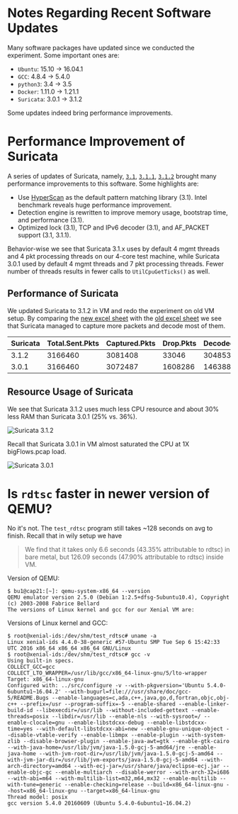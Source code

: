 Notes Regarding Recent Software Updates
=======================================

Many software packages have updated since we conducted the experiment. Some important ones are:

 * `Ubuntu`: 15.10 -> 16.04.1
 * `GCC`: 4.8.4 -> 5.4.0
 * `python3`: 3.4 -> 3.5
 * `Docker`: 1.11.0 -> 1.21.1
 * `Suricata`: 3.0.1 -> 3.1.2

Some updates indeed bring performance improvements.

# Performance Improvement of Suricata

A series of updates of Suricata, namely, [`3.1`](https://suricata-ids.org/2016/06/20/suricata-3-1-released/), [`3.1.1`](https://suricata-ids.org/2016/07/13/suricata-3-1-1-released/), [`3.1.2`](https://suricata-ids.org/2016/09/07/suricata-3-1-2-released/) brought many performance improvements to this software. Some highlights are:

* Use [HyperScan](http://www.intel.com/content/dam/www/public/us/en/documents/solution-briefs/hyperscan-suricata-solution-brief.pdf) as the default pattern matching library (3.1). Intel benchmark reveals huge performance improvement.
* Detection engine is rewritten to improve memory usage, bootstrap time, and performance (3.1).
* Optimized lock (3.1), TCP and IPv6 decoder (3.1), and AF_PACKET support (3.1, 3.1.1).

Behavior-wise we see that Suricata 3.1.x uses by default 4 mgmt threads and 4 pkt processing threads on our 4-core test machine, while Suricata 3.0.1 used by default 4 mgmt threads and 7 pkt processing threads. Fewer number of threads results in fewer calls to `UtilCpuGetTicks()` as well.

## Performance of Suricata

We updated Suricata to 3.1.2 in VM and redo the experiment on old VM setup. By comparing the [new excel sheet](https://github.com/xybu/cs590-nfv/blob/master/data/suricata_v312/vm%2CbigFlows.pcap%2C4%2Cem2%2Cenp34s0%2C1%2C2g%2C4%2C0-3%2C5%2Csuricata-vm%2Cdhcp%2Ceth1%2C1%2Ceve.xlsx) with the [old excel sheet](https://github.com/xybu/cs590-nfv/blob/master/experiments/suricata/data/vm%2CbigFlows.pcap%2C4%2Cem2%2Cenp34s0%2C4%2C1536m%2C4%2C0-3%2C5%2Csuricata-vm%2Cdhcp%2Ceth1%2C1%2Ceve.xlsx) we see that Suricata managed to capture more packets and decode most of them.

| Suricata | Total.Sent.Pkts | Captured.Pkts | Drop.Pkts | Decoded.Pkts | Decoded.KB |
|----------|-----------------|---------------|-----------|--------------|------------|
|   3.1.2  |   3166460       |    3081408    |   33046   |    3048538   | 1331173.01 |
|   3.0.1  |   3166460       |    3072487    |  1608286  |    1463885   | 551995.78  |

## Resource Usage of Suricata

We see that Suricata 3.1.2 uses much less CPU resource and about 30% less RAM than Suricata 3.0.1 (25% vs. 36%).

![Suricata 3.1.2](https://rawgithub.com/xybu/cs590-nfv/master/data/suricata312_vm_4x_cpu_ram.svg)

Recall that Suricata 3.0.1 in VM almost saturated the CPU at 1X bigFlows.pcap load.

![Suricata 3.0.1](https://rawgithub.com/xybu/cs590-nfv/master/data/suricata301_vm_4x_cpu_ram.svg)

# Is `rdtsc` faster in newer version of QEMU?

No it's not. The `test_rdtsc` program still takes ~128 seconds on avg to finish. Recall that in wily setup we have

> We find that it takes only 6.6 seconds (43.35% attributable to rdtsc) in bare metal, 
> but 126.09 seconds (47.90% attributable to rdtsc) inside VM.

Version of QEMU:

```
$ bu1@cap21:[~]: qemu-system-x86_64 --version
QEMU emulator version 2.5.0 (Debian 1:2.5+dfsg-5ubuntu10.4), Copyright (c) 2003-2008 Fabrice Bellard
The versions of Linux kernel and gcc for our Xenial VM are:
```

Versions of Linux kernel and GCC:

```
$ root@xenial-ids:/dev/shm/test_rdtsc# uname -a
Linux xenial-ids 4.4.0-38-generic #57-Ubuntu SMP Tue Sep 6 15:42:33 UTC 2016 x86_64 x86_64 x86_64 GNU/Linux
$ root@xenial-ids:/dev/shm/test_rdtsc# gcc -v
Using built-in specs.
COLLECT_GCC=gcc
COLLECT_LTO_WRAPPER=/usr/lib/gcc/x86_64-linux-gnu/5/lto-wrapper
Target: x86_64-linux-gnu
Configured with: ../src/configure -v --with-pkgversion='Ubuntu 5.4.0-6ubuntu1~16.04.2' --with-bugurl=file:///usr/share/doc/gcc-5/README.Bugs --enable-languages=c,ada,c++,java,go,d,fortran,objc,obj-c++ --prefix=/usr --program-suffix=-5 --enable-shared --enable-linker-build-id --libexecdir=/usr/lib --without-included-gettext --enable-threads=posix --libdir=/usr/lib --enable-nls --with-sysroot=/ --enable-clocale=gnu --enable-libstdcxx-debug --enable-libstdcxx-time=yes --with-default-libstdcxx-abi=new --enable-gnu-unique-object --disable-vtable-verify --enable-libmpx --enable-plugin --with-system-zlib --disable-browser-plugin --enable-java-awt=gtk --enable-gtk-cairo --with-java-home=/usr/lib/jvm/java-1.5.0-gcj-5-amd64/jre --enable-java-home --with-jvm-root-dir=/usr/lib/jvm/java-1.5.0-gcj-5-amd64 --with-jvm-jar-dir=/usr/lib/jvm-exports/java-1.5.0-gcj-5-amd64 --with-arch-directory=amd64 --with-ecj-jar=/usr/share/java/eclipse-ecj.jar --enable-objc-gc --enable-multiarch --disable-werror --with-arch-32=i686 --with-abi=m64 --with-multilib-list=m32,m64,mx32 --enable-multilib --with-tune=generic --enable-checking=release --build=x86_64-linux-gnu --host=x86_64-linux-gnu --target=x86_64-linux-gnu
Thread model: posix
gcc version 5.4.0 20160609 (Ubuntu 5.4.0-6ubuntu1~16.04.2)
```
